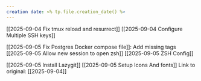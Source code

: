 ```yaml
---
creation date: <% tp.file.creation_date() %>
---
```

[[2025-09-04 Fix tmux reload and resurrect]]
[[2025-09-04 Configure Multiple SSH keys]]

[[2025-09-05 Fix Postgres Docker compose file]]: Add missing tags
[[2025-09-05 Allow new session to open zsh]]
[[2025-09-05 ZSH Config]]

[[2025-09-05 Install Lazygit]]
[[2025-09-05 Setup Icons And fonts]]
Link to original: [[2025-09-04]]